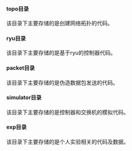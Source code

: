 #### topo目录
该目录下主要存储的是创建网络拓扑的代码。

#### ryu目录
该目录下主要存储的是基于ryu的控制器代码。

#### packet目录
该目录下主要存储的是伪造数据包发送的代码。

#### simulator目录
该目录下主要存储的是控制器和交换机的模拟代码。

#### exp目录
该目录下主要存储的是个人实验相关的代码及数据。
